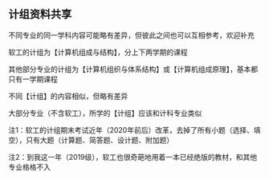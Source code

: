 ## 计组资料共享

不同专业的同一学科内容可能略有差异，但彼此之间也可以互相参考，欢迎补充



软工的计组为【计算机组成与结构】，分上下两学期的课程

其他部分专业的计组为【计算机组织与体系结构】或【计算机组成原理】，基本都只有一学期课程

不同【计组】的内容相似，但略有差异

大部分专业（不含软工），所学的【计组】应该和计科专业类似



注1：软工的计组期末考试近年（2020年前后）改革，去掉了所有小题（选择、填空），只有大题（计算题、简答题、设计题、附加题）

注2：到我这一年（2019级），软工也很奇葩地用着一本已经绝版的教材，和其他专业格格不入
